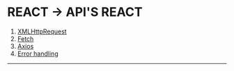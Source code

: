 # REACT -> API'S REACT

1.  [XMLHttpRequest](react_xmlhttprequest.md)
2. [Fetch](fetch_react.md)
3. [Axios](axios_react.md)
4. [Error handling](react_errorhandling.md)
- - - 
